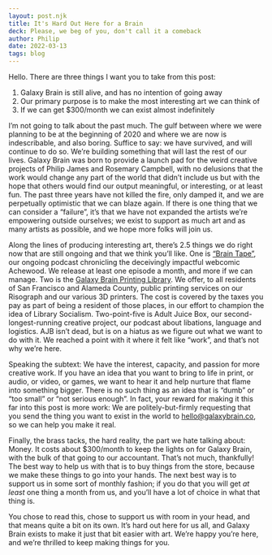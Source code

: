 ```yaml
---
layout: post.njk
title: It's Hard Out Here for a Brain
deck: Please, we beg of you, don't call it a comeback
author: Philip
date: 2022-03-13
tags: blog
---
```


Hello. There are three things I want you to take from this post:

1. Galaxy Brain is still alive, and has no intention of going away
2. Our primary purpose is to make the most interesting art we can think of
3. If we can get $300/month we can exist almost indefinitely

I’m not going to talk about the past much. The gulf between where we were planning to be at the beginning of 2020 and where we are now is indescribable, and also boring. Suffice to say: we have survived, and will continue to do so. We’re building something that will last the rest of our lives. Galaxy Brain was born to provide a launch pad for the weird creative projects of Philip James and Rosemary Campbell, with no delusions that the work would change any part of the world that didn’t include us but with the hope that others would find our output meaningful, or interesting, or at least fun.  The past three years have not killed the fire, only damped it, and we are perpetually optimistic that we can blaze again. If there is one thing that we can consider a “failure”, it’s that we have not expanded the artists we’re empowering outside ourselves; we exist to support as much art and as many artists as possible, and we hope more folks will join us.

Along the lines of producing interesting art, there’s 2.5 things we do right now that are still ongoing and that we think you’ll like. One is [“Brain Tape”](https://pod.link/braintape), our ongoing podcast chronicling the deceivingly impactful webcomic Achewood. We release at least one episode a month, and more if we can manage. Two is the [Galaxy Brain Printing Library](/library.html). We offer, to all residents of San Francisco and Alameda County, public printing services on our Risograph and our various 3D printers. The cost is covered by the taxes you pay as part of being a resident of those places, in our effort to champion the idea of Library Socialism. Two-point-five is Adult Juice Box, our second-longest-running creative project, our podcast about libations, language and logistics. AJB isn’t dead, but is on a hiatus as we figure out what we want to do with it. We reached a point with it where it felt like “work”, and that’s not why we’re here.

Speaking the subtext: We have the interest, capacity, and passion for more creative work. If you have an idea that you want to bring to life in print, or audio, or video, or games, we want to hear it and help nurture that flame into something bigger. There is no such thing as an idea that is “dumb” or “too small” or “not serious enough”. In fact, your reward for making it this far into this post is more work: We are politely-but-firmly requesting that you send the thing you want to exist in the world to [hello@galaxybrain.co](mailto:hello@galaxybrain.co), so we can help you make it real.

Finally, the brass tacks, the hard reality, the part we hate talking about: Money. It costs about $300/month to keep the lights on for Galaxy Brain, with the bulk of that going to our accountant. That’s not much, thankfully! The best way to help us with that is to buy things from the store, because we make these things to go into your hands. The next best way is to support us in some sort of monthly fashion; if you do that you will get *at least* one thing a month from us, and you’ll have a lot of choice in what that thing is. 

You chose to read this, chose to support us with room in your head, and that means quite a bit on its own. It’s hard out here for us all, and Galaxy Brain exists to make it just that bit easier with art. We’re happy you’re here, and we’re thrilled to keep making things for you.
